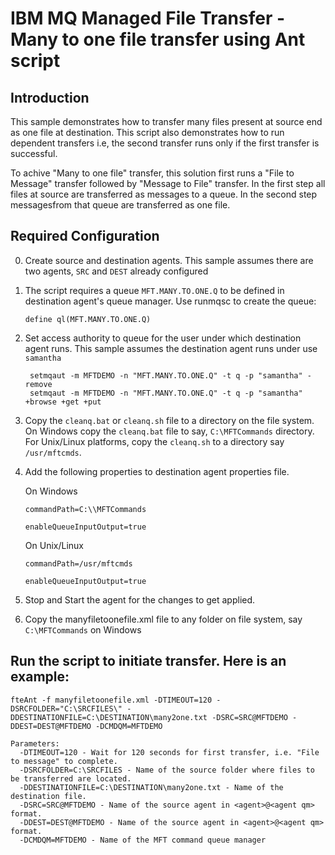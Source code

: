 # IBM MQ Managed File Transfer - Many to one file transfer using Ant script

## Introduction
This sample demonstrates how to transfer many files present at source end as one file at destination. This script also demonstrates how to run dependent transfers i.e, the second transfer runs only if the first transfer is successful. 

To achive "Many to one file" transfer, this solution first runs a "File to Message" transfer followed by "Message to File" transfer. In the first step all files at source are transferred as messages to a queue. In the second step messagesfrom that queue are transferred as one file.

## Required Configuration
0) Create source and destination agents. This sample assumes there are two agents, `SRC` and `DEST` already configured

1) The script requires a queue `MFT.MANY.TO.ONE.Q` to be defined in destination agent's queue manager.
   Use runmqsc to create the queue: 
   
	`define ql(MFT.MANY.TO.ONE.Q)`
   
2) Set access authority to queue for the user under which destination agent runs. This sample assumes the destination agent runs under use `samantha`

		setmqaut -m MFTDEMO -n "MFT.MANY.TO.ONE.Q" -t q -p "samantha" -remove
		setmqaut -m MFTDEMO -n "MFT.MANY.TO.ONE.Q" -t q -p "samantha" +browse +get +put

3) Copy the `cleanq.bat` or `cleanq.sh` file to a directory on the file system. On Windows copy the `cleanq.bat` file to say, `C:\MFTCommands` directory. For Unix/Linux platforms, copy the `cleanq.sh` to a directory say `/usr/mftcmds`.

4) Add the following properties to destination agent properties file. 

	On Windows
	
	  `commandPath=C:\\MFTCommands`
	
	  `enableQueueInputOutput=true`
	  
	On Unix/Linux
	
	  `commandPath=/usr/mftcmds `
	  
	  `enableQueueInputOutput=true`

5) Stop and Start the agent for the changes to get applied.

6) Copy the manyfiletoonefile.xml file to any folder on file system, say `C:\MFTCommands` on Windows

## Run the script to initiate transfer. Here is an example:

	fteAnt -f manyfiletoonefile.xml -DTIMEOUT=120 -DSRCFOLDER="C:\SRCFILES\" -DDESTINATIONFILE=C:\DESTINATION\many2one.txt -DSRC=SRC@MFTDEMO -DDEST=DEST@MFTDEMO -DCMDQM=MFTDEMO
    
	Parameters:
	  -DTIMEOUT=120 - Wait for 120 seconds for first transfer, i.e. "File to message" to complete.
	  -DSRCFOLDER=C:\SRCFILES - Name of the source folder where files to be transferred are located.
	  -DDESTINATIONFILE=C:\DESTINATION\many2one.txt - Name of the destination file.
	  -DSRC=SRC@MFTDEMO - Name of the source agent in <agent>@<agent qm> format.
	  -DDEST=DEST@MFTDEMO - Name of the source agent in <agent>@<agent qm> format.
	  -DCMDQM=MFTDEMO - Name of the MFT command queue manager